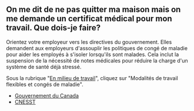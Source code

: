 ## On me dit de ne pas quitter ma maison mais on me demande un certificat médical pour mon travail. Que dois-je faire?

Orientez votre employeur vers les directives du gouvernement. Elles demandent aux employeurs d'assouplir les politiques de congé de maladie pour aider les employés à s'isoler lorsqu'ils sont malades. Cela inclut la suspension de la nécessité de notes médicales pour réduire la charge d'un système de santé déjà stressé.

Sous la rubrique "[En milieu de travail](https://www.canada.ca/fr/sante-publique/services/maladies/2019-nouveau-coronavirus/preparation.html#a5)", cliquez sur "Modalités de travail flexibles et congés de maladie".

- [Gouvernement du Canada](https://www.canada.ca/fr/sante-publique/services/maladies/2019-nouveau-coronavirus/preparation.html)
- [CNESST](https://www.cnesst.gouv.qc.ca/salle-de-presse/Pages/coronavirus.aspx)
